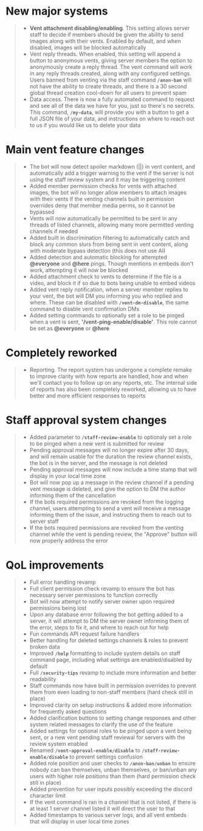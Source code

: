 # New major systems
> - **__Vent attachment disabling/enabling__**. This setting allows server staff to decide if members should be given the ability to send images along with their vents. Enabled by default, and when disabled, images will be blocked automatically
> - Vent reply threads. When enabled, this setting will append a button to anonymous vents, giving server members the option to anonymously create a reply thread. The vent command will work in any reply threads created, along with any configured settings. Users banned from venting via the staff command **`/anon-ban`** will not have the ability to create threads, and there is a 30 second global thread creation cool-down for all users to prevent spam
> - Data access. There is now a fully automated command to request and see all of the data we have for you, just so there's no secrets. This command, **`/my-data`**, will provide you with a button to get a full JSON file of your data, and instructions on where to reach out to us if you would like us to delete your data


# Main vent feature changes
> - The bot will now detect spoiler markdown (||) in vent content, and automatically add a trigger warning to the vent if the server is not using the staff review system and it may be triggering content
> - Added member permission checks for vents with attached images, the bot will no longer allow members to attach images with their vents if the venting channels built in permission overrides deny that member media perms, so it cannot be bypassed
> - Vents will now automatically be permitted to be sent in any threads of listed channels, allowing many more permitted venting channels if needed
> - Added built in discrimination filtering to automatically catch and block any common slurs from being sent in vent content, along with moderate bypass detection (this does not use AI)
> - Added detection and automatic blocking for attempted **@everyone** and **@here** pings. Though mentions in embeds don't work, attempting it will now be blocked
> - Added attachment check to vents to determine if the file is a video, and block it if so due to bots being unable to embed videos
> - Added vent reply notification, when a server member replies to your vent, the bot will DM you informing you who replied and where. These can be disabled with **`/vent-dm-disable`**, the same command to disable vent confirmation DMs
> - Added setting commands to optionally set a role to be pinged when a vent is sent, **'/vent-ping-enable/disable'**. This role cannot be set as **@everyone** or **@here**


# Completely reworked
> - Reporting. The report system has undergone a complete remake to improve clarity with how reports are handled, how and when we'll contact you to follow up on any reports, etc. The internal side of reports has also been completely reworked, allowing us to have better and more efficient responses to reports



# Staff approval system changes
> - Added parameter to **`/staff-review-enable`** to optionaly set a role to be pinged when a new vent is submitted for review
> - Pending approval messages will no longer expire after 30 days, and will remain usable for the duration the review channel exists, the bot is in the server, and the message is not deleted
> - Pending approval messages will now include a time stamp that will display in your local time zone
> - Bot will now pop up a message in the review channel if a pending vent message is deleted, and give the option to DM the author informing them of the cancellation
> - If the bots required permissions are revoked from the logging channel, users attempting to send a vent will receive a message informing them of the issue, and instructing them to reach out to server staff
> - If the bots required permissions are revoked from the venting channel while the vent is pending review, the "Approve" button will now properly address the error


# QoL improvements
> - Full error handling revamp
> - Full client permission check revamp to ensure the bot has necessary server permissions to function correctly
> - Bot will now attempt to notify server owner upon required permissions being lost
> - Upon any database error following the bot getting added to a server, it will attempt to DM the server owner informing them of the error, steps to fix it, and where to reach out for help
> - Fun commands API request failure handlers
> - Better handling for deleted settings channels & roles to prevent broken data
> - Improved **`/help`** formatting to include system details on staff command page, including what settings are enabled/disabled by default 
> - Full **`/security-tips`** revamp to include more information and better readability
> - Staff commands now have built in permission overrides to prevent them from even loading to non-staff members (hard check still in place)
> - Improved clarity on setup instructions & added more information for frequently asked questions
> - Added clarification buttons to setting change responses and other system related messages to clarify the use of the feature
> - Added settings for optional roles to be pinged upon a vent being sent, or a new vent pending staff reviewal for servers with the review system enabled
> - Renamed **`/vent-approval-enable/disable`** to **`/staff-review-enable/disable`** to prevent settings confusion
> - Added role position and user checks to **`/anon-ban/unban`** to ensure nobody can ban themselves, unban themselves, or ban/unban any users with higher role positions than them (hard permission check still in place)
> - Added prevention for user inputs possibly exceeding the discord character limit
> - If the vent command is ran in a channel that is not listed, if there is at least 1 server channel listed it will direct the user to that
> - Added timestamps to various server logs, and all vent embeds that will display in user local time zones
